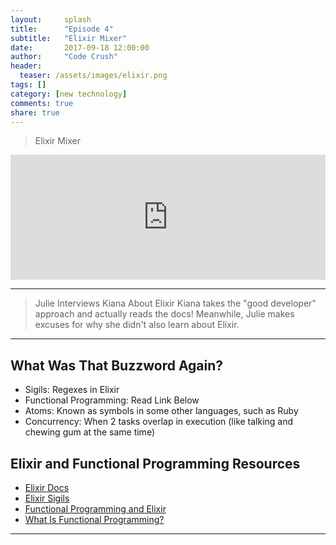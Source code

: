 ```yaml
---
layout:     splash
title:      "Episode 4"
subtitle:   "Elixir Mixer"
date:       2017-09-18 12:00:00
author:     "Code Crush"
header:
  teaser: /assets/images/elixir.png
tags: []
category: [new technology]
comments: true
share: true
---
```

>Elixir Mixer
<!-- Elixir Mixer -->
<iframe frameborder='0' height='200px' scrolling='no' seamless src='https://embed.simplecast.com/ae088210?color=f5f5f5' width='100%'></iframe>

---
>Julie Interviews Kiana About Elixir
Kiana takes the "good developer" approach and actually reads the docs! Meanwhile, Julie makes excuses for why she didn't also learn about Elixir.

---
## What Was That Buzzword Again?
* Sigils: Regexes in Elixir
* Functional Programming: Read Link Below
* Atoms: Known as symbols in some other languages, such as Ruby
* Concurrency: When 2 tasks overlap in execution (like talking and chewing gum
  at the same time)


## Elixir and Functional Programming Resources

* [Elixir Docs](https://elixir-lang.org/)
* [Elixir Sigils](https://medium.com/blackode/write-your-own-sigils-elixir-ce648f531211)
* [Functional Programming and Elixir](https://medium.com/making-internets/functional-programming-elixir-pt-1-the-basics-bd3ce8d68f1b)
* [What Is Functional Programming?](http://blog.jenkster.com/2015/12/what-is-functional-programming.html)

___

